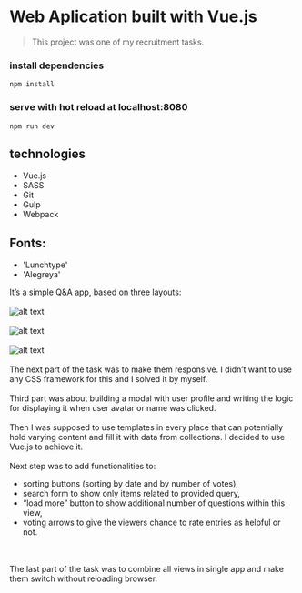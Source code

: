 # Web Aplication built with Vue.js

> This project was one of my recruitment tasks.


### install dependencies
```
npm install
```


### serve with hot reload at localhost:8080
```
npm run dev
```


## technologies
* Vue.js
* SASS
* Git
* Gulp
* Webpack

## Fonts: 
* 'Lunchtype' 
* 'Alegreya'


It’s a simple Q&A app, based on  three layouts:
</br>
</br>
![alt text](https://user-images.githubusercontent.com/24686250/31868405-bab18916-b79e-11e7-8253-cc76d837f078.png)
</br>
</br>
![alt text](https://user-images.githubusercontent.com/24686250/31868407-befa3e6e-b79e-11e7-9327-3f2c6befab07.png)
</br>
</br>
![alt text](https://user-images.githubusercontent.com/24686250/31868409-c49019f2-b79e-11e7-8af2-56d790743221.png)
</br>
</br>
The next part of the task was to make them responsive. I didn’t want to use any CSS framework for this and I solved it by myself.
</br>
</br>
Third part was about building a modal with user profile and writing the logic for displaying it when user avatar or name was clicked.
</br>
</br>
Then I was supposed to use templates in every place that can potentially hold varying content and fill it with data from collections. I decided to use Vue.js to achieve it.
</br>
</br>
Next step was to add functionalities to:
* sorting buttons (sorting by date and by number of votes),
* search form to show only items related to provided query,
* “load more” button to show additional number of questions within this view,
* voting arrows to give the viewers chance to rate entries as helpful or not.
</br>
</br>
The last part of the task was to combine all views in single app and make them switch without reloading browser.
</br>
</br>

